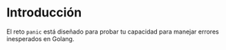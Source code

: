 # Introducción

El reto `panic` está diseñado para probar tu capacidad para manejar errores inesperados en Golang.

